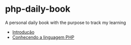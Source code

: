 # php-daily-book
A personal daily book with the purpose to track my learning

- [Introdução](introducao/README.md)
- [Conhecendo a linguagem PHP](conhecendo-a-linguagem-php/README.md)
